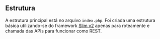 ## Estrutura

A estrutura principal está no arquivo `index.php`. Foi criada uma estrutura básica utilizando-se do framework [Slim v2](http://docs.slimframework.com/) apenas para roteamente e chamada das APIs para funcionar como REST.
